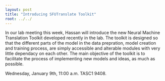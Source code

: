 ```yaml
---
layout: post
title: "Introducing SFUTranslate Toolkit"
root: ../../
---
```

In our lab meeting this week, Hassan will introduce the new Neural Machine Translation Toolkit developed recently in the lab.
The toolkit is designed so that the different parts of the model in the data prepration, model creation and training process, 
are simply accessible and alterable modules with very little dependacy on each other. The main objective of the toolkit is to
facilitate the process of implementing new models and ideas, as much as possible.

Wednesday, January 9th, 11:00 a.m. TASC1 9408.
